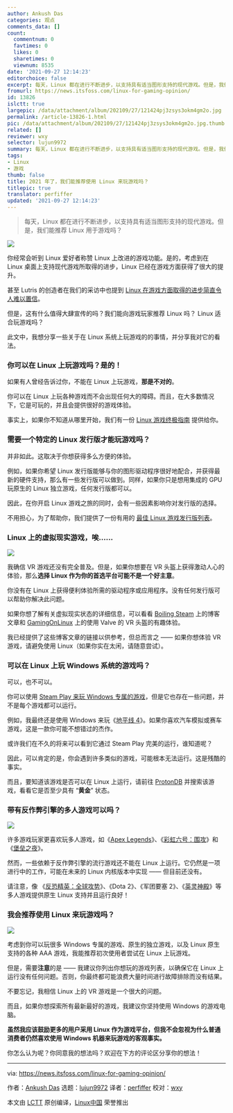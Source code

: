 ```yaml
---
author: Ankush Das
categories: 观点
comments_data: []
count:
  commentnum: 0
  favtimes: 0
  likes: 0
  sharetimes: 0
  viewnum: 8535
date: '2021-09-27 12:14:23'
editorchoice: false
excerpt: 每天，Linux 都在进行不断进步，以支持具有适当图形支持的现代游戏。但是，我们能推荐 Linux 用于游戏吗？
fromurl: https://news.itsfoss.com/linux-for-gaming-opinion/
id: 13826
islctt: true
largepic: /data/attachment/album/202109/27/121424pj3zsys3okm4gm2o.jpg
permalink: /article-13826-1.html
pic: /data/attachment/album/202109/27/121424pj3zsys3okm4gm2o.jpg.thumb.jpg
related: []
reviewer: wxy
selector: lujun9972
summary: 每天，Linux 都在进行不断进步，以支持具有适当图形支持的现代游戏。但是，我们能推荐 Linux 用于游戏吗？
tags:
- Linux
- 游戏
thumb: false
title: 2021 年了，我们能推荐使用 Linux 来玩游戏吗？
titlepic: true
translator: perfiffer
updated: '2021-09-27 12:14:23'
---
```



> 
> 每天，Linux 都在进行不断进步，以支持具有适当图形支持的现代游戏。但是，我们能推荐 Linux 用于游戏吗？
> 
> 
> 


![](/data/attachment/album/202109/27/121424pj3zsys3okm4gm2o.jpg)


你经常会听到 Linux 爱好者称赞 Linux 上改进的游戏功能。是的，考虑到在 Linux 桌面上支持现代游戏所取得的进步，Linux 已经在游戏方面获得了很大的提升。


甚至 Lutris 的创造者在我们的采访中也提到 [Linux 在游戏方面取得的进步简直令人难以置信](https://news.itsfoss.com/lutris-creator-interview/)。


但是，这有什么值得大肆宣传的吗？我们能向游戏玩家推荐 Linux 吗？ Linux 适合玩游戏吗？


此文中，我想分享一些关于在 Linux 系统上玩游戏的的事情，并分享我对它的看法。


### 你可以在 Linux 上玩游戏吗？是的！


如果有人曾经告诉过你，不能在 Linux 上玩游戏，**那是不对的**。


你可以在 Linux 上玩各种游戏而不会出现任何大的障碍。而且，在大多数情况下，它是可玩的，并且会提供很好的游戏体验。


事实上，如果你不知道从哪里开始，我们有一份 [Linux 游戏终极指南](https://itsfoss.com/linux-gaming-guide/) 提供给你。


### 需要一个特定的 Linux 发行版才能玩游戏吗？


并非如此。这取决于你想获得多么方便的体验。


例如，如果你希望 Linux 发行版能够与你的图形驱动程序很好地配合，并获得最新的硬件支持，那么有一些发行版可以做到。同样，如果你只是想用集成的 GPU 玩原生的 Linux 独立游戏，任何发行版都可以。


因此，在你开启 Linux 游戏之旅的同时，会有一些因素影响你对发行版的选择。


不用担心，为了帮助你，我们提供了一份有用的 [最佳 Linux 游戏发行版列表](https://itsfoss.com/linux-gaming-distributions/)。


### Linux 上的虚拟现实游戏，唉……


![](/data/attachment/album/202109/27/121425cwwhgkbz8wb9wghi.jpg)


我确信 VR 游戏还没有完全普及。但是，如果你想要在 VR 头盔上获得激动人心的体验，那么**选择 Linux 作为你的首选平台可能不是一个好主意**。


你没有在 Linux 上获得便利体验所需的驱动程序或应用程序。没有任何发行版可以帮助你解决此问题。


如果你想了解有关虚拟现实状态的详细信息，可以看看 [Boiling Steam](https://boilingsteam.com/the-state-of-virtual-reality-on-linux/) 上的博客文章和 [GamingOnLinux](https://www.gamingonlinux.com/2020/08/my-experiences-of-valves-vr-on-linux) 上的使用 Valve 的 VR 头盔的有趣体验。


我已经提供了这些博客文章的链接以供参考，但总而言之 —— 如果你想体验 VR 游戏，请避免使用 Linux（如果你实在太闲，请随意尝试）。


### 可以在 Linux 上玩 Windows 系统的游戏吗？


可以，也不可以。


你可以使用 [Steam Play 来玩 Windows 专属的游戏](https://itsfoss.com/steam-play/)，但是它也存在一些问题，并不是每个游戏都可以运行。


例如，我最终还是使用 Windows 来玩《[地平线 4](https://forzamotorsport.net/en-US/games/fh4)》。如果你喜欢汽车模拟或赛车游戏，这是一款你可能不想错过的杰作。


或许我们在不久的将来可以看到它通过 Steam Play 完美的运行，谁知道呢？


因此，可以肯定的是，你会遇到许多类似的游戏，可能根本无法运行。这是残酷的事实。


而且，要知道该游戏是否可以在 Linux 上运行，请前往 [ProtonDB](https://www.protondb.com/) 并搜索该游戏，看看它是否至少具有 “**黄金**” 状态。


### 带有反作弊引擎的多人游戏可以吗？


![](/data/attachment/album/202109/27/121426hil3dnalqp384npk.jpg)


许多游戏玩家更喜欢玩多人游戏，如《[Apex Legends](https://www.ea.com/games/apex-legends)》、《[彩虹六号：围攻](https://www.ubisoft.com/en-us/game/rainbow-six/siege)》和《[堡垒之夜](https://www.epicgames.com/fortnite/en-US/home)》。


然而，一些依赖于反作弊引擎的流行游戏还不能在 Linux 上运行。它仍然是一项进行中的工作，可能在未来的 Linux 内核版本中实现 —— 但目前还没有。


请注意，像 《[反恐精英：全球攻势](https://store.steampowered.com/app/730/CounterStrike_Global_Offensive/)》、《Dota 2》、《军团要塞 2》、《[英灵神殿](https://store.steampowered.com/app/892970/Valheim/)》等多人游戏提供原生 Linux 支持并且运行良好！


### 我会推荐使用 Linux 来玩游戏吗？


![](/data/attachment/album/202109/27/121427oo023g9609ofo0zk.jpg)


考虑到你可以玩很多 Windows 专属的游戏、原生的独立游戏，以及 Linux 原生支持的各种 AAA 游戏，我能推荐初次使用者尝试在 Linux 上玩游戏。


但是，需要**注意**的是 —— 我建议你列出你想玩的游戏列表，以确保它在 Linux 上运行没有任何问题。否则，你最终都可能浪费大量时间进行故障排除而没有结果。


不要忘记，我相信 Linux 上的 VR 游戏是一个很大的问题。


而且，如果你想探索所有最新最好的游戏，我建议你坚持使用 Windows 的游戏电脑。


**虽然我应该鼓励更多的用户采用 Linux 作为游戏平台，但我不会忽视为什么普通消费者仍然喜欢使用 Windows 机器来玩游戏的客观事实。**


你怎么认为呢？你同意我的想法吗？欢迎在下方的评论区分享你的想法！




---


via: <https://news.itsfoss.com/linux-for-gaming-opinion/>


作者：[Ankush Das](https://news.itsfoss.com/author/ankush/) 选题：[lujun9972](https://github.com/lujun9972) 译者：[perfiffer](https://github.com/perfiffer) 校对：[wxy](https://github.com/wxy)


本文由 [LCTT](https://github.com/LCTT/TranslateProject) 原创编译，[Linux中国](https://linux.cn/) 荣誉推出